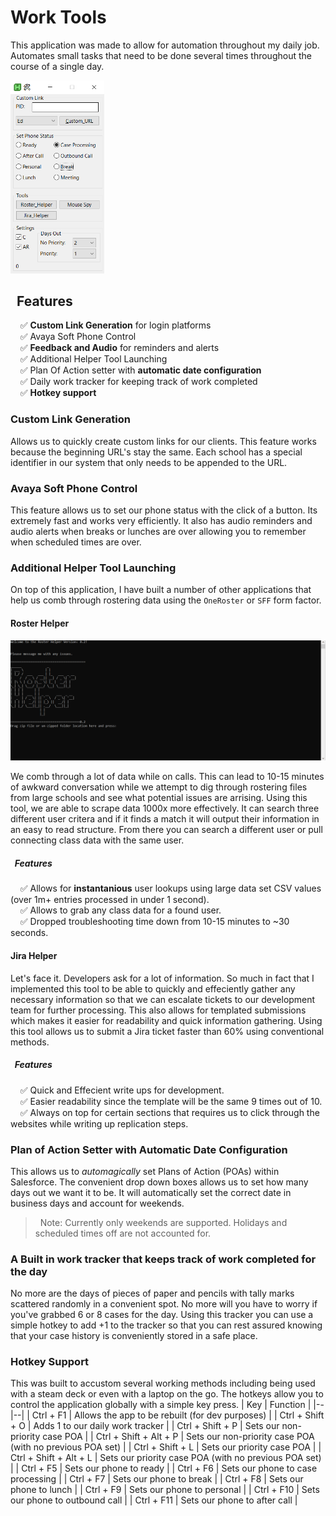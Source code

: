 # Work Tools
This application was made to allow for automation throughout my daily job. Automates small tasks that need to be done several times throughout the course of a single day. 

<img src="https://github.com/dnbroo/work_tools/raw/main/images/tools_image" width="150">

## &nbsp;&nbsp;Features

&nbsp;&nbsp;&nbsp;&nbsp;✅ **Custom Link Generation** for login platforms  
&nbsp;&nbsp;&nbsp;&nbsp;✅ Avaya Soft Phone Control  
&nbsp;&nbsp;&nbsp;&nbsp;✅ **Feedback and Audio** for reminders and alerts  
&nbsp;&nbsp;&nbsp;&nbsp;✅ Additional Helper Tool Launching  
&nbsp;&nbsp;&nbsp;&nbsp;✅ Plan Of Action setter with **automatic date configuration**  
&nbsp;&nbsp;&nbsp;&nbsp;✅ Daily work tracker for keeping track of work completed  
&nbsp;&nbsp;&nbsp;&nbsp;✅ **Hotkey support**  

### Custom Link Generation
Allows us to quickly create custom links for our clients. This feature works because the beginning URL's stay the same. Each school has a special identifier in our system that only needs to be appended to the URL. 

### Avaya Soft Phone Control
This feature allows us to set our phone status with the click of a button. Its extremely fast and works very efficiently. It also has audio reminders and audio alerts when breaks or lunches are over allowing you to remember when scheduled times are over. 

### Additional Helper Tool Launching
On top of this application, I have built a number of other applications that help us comb through rostering data using the `OneRoster` or `SFF` form factor. 

#### Roster Helper
<img src="https://github.com/dnbroo/work_tools/raw/main/images/roster_helper.gif" width="800">     
 
We comb through a lot of data while on calls. This can lead to 10-15 minutes of awkward conversation while we attempt to dig through rostering files from large schools and see what potential issues are arrising. Using this tool, we are able to scrape data 1000x more effectively. It can search three different user critera and if it finds a match it will output their information in an easy to read structure. From there you can search a different user or pull connecting class data with the same user.   

##### &nbsp;&nbsp;Features  
&nbsp;&nbsp;&nbsp;&nbsp;✅ Allows for **instantanious** user lookups using large data set CSV values (over 1m+ entries processed in under 1 second).  
&nbsp;&nbsp;&nbsp;&nbsp;✅ Allows to grab any class data for a found user.    
&nbsp;&nbsp;&nbsp;&nbsp;✅ Dropped troubleshooting time down from 10-15 minutes to ~30 seconds.    
  
#### Jira Helper
Let's face it. Developers ask for a lot of information. So much in fact that I implemented this tool to be able to quickly and effeciently gather any necessary information so that we can escalate tickets to our development team for further processing. This also allows for templated submissions which makes it easier for readability and quick information gathering. Using this tool allows us to submit a Jira ticket faster than 60% using conventional methods.
##### &nbsp;&nbsp;Features  
&nbsp;&nbsp;&nbsp;&nbsp;✅ Quick and Effecient write ups for development.   
&nbsp;&nbsp;&nbsp;&nbsp;✅ Easier readability since the template will be the same 9 times out of 10.     
&nbsp;&nbsp;&nbsp;&nbsp;✅ Always on top for certain sections that requires us to click through the websites while writing up replication steps.   

  
### Plan of Action Setter with Automatic Date Configuration
This allows us to *automagically* set Plans of Action (POAs) within Salesforce. The convenient drop down boxes allows us to set how many days out we want it to be. It will automatically set the correct date in business days and account for weekends. 
> &nbsp;&nbsp;Note: Currently only weekends are supported. Holidays and scheduled times off are not accounted for.
  
  
### A Built in work tracker that keeps track of work completed for the day
No more are the days of pieces of paper and pencils with tally marks scattered randomly in a convenient spot. No more will you have to worry if you've grabbed 6 or 8 cases for the day. Using this tracker you can use a simple hotkey to add +1 to the tracker so that you can rest assured knowing that your case history is conveniently stored in a safe place.   

  
### Hotkey Support
This was built to accustom several working methods including being used with a steam deck or even with a laptop on the go. The hotkeys allow you to control the application globally with a simple key press.
| Key | Function |
|--|--|
| Ctrl + F1 | Allows the app to be rebuilt (for dev purposes) |
| Ctrl + Shift + O | Adds 1 to our daily work tracker |
| Ctrl + Shift + P | Sets our non-priority case POA |
| Ctrl + Shift + Alt + P | Sets our non-priority case POA (with no previous POA set) |
| Ctrl + Shift + L | Sets our priority case POA |
| Ctrl + Shift + Alt + L | Sets our priority case POA (with no previous POA set) |
| Ctrl + F5 | Sets our phone to ready |
| Ctrl + F6 | Sets our phone to case processing |
| Ctrl + F7 | Sets our phone to break |
| Ctrl + F8 | Sets our phone to lunch |
| Ctrl + F9 | Sets our phone to personal |
| Ctrl + F10 | Sets our phone to outbound call |
| Ctrl + F11 | Sets our phone to after call |
